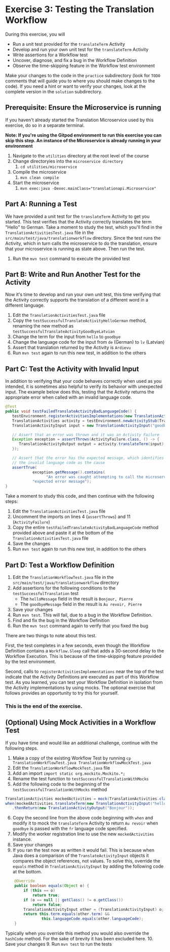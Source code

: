 # Exercise 3: Testing the Translation Workflow
During this exercise, you will

* Run a unit test provided for the `translateTerm` Activity
* Develop and run your own unit test for the `translateTerm` Activity
* Write assertions for a Workflow test 
* Uncover, diagnose, and fix a bug in the Workflow Definition
* Observe the time-skipping feature in the Workflow test environment

Make your changes to the code in the `practice` subdirectory (look for 
`TODO` comments that will guide you to where you should make changes to 
the code). If you need a hint or want to verify your changes, look at 
the complete version in the `solution` subdirectory.

## Prerequisite: Ensure the Microservice is running
If you haven't already started the Translation Microservice used by this exercise, 
do so in a separate terminal.

**Note: If you're using the Gitpod environment to run this exercise you can
skip this step. An instance of the Microservice is already running in your
environment**

1. Navigate to the `utilities` directory at the root level of the course
2. Change directoryies into the `microservice directory`
   1. `cd utilities/microservice`
3. Compile the microservice
   1. `mvn clean compile`
4. Start the microservice 
   1. `mvn exec:java -Dexec.mainClass="translationapi.Microservice"`

## Part A: Running a Test

We have provided a unit test for the `translateTerm` Activity
to get you started. This test verifies that the Activity correctly 
translates the term "Hello" to German. Take a moment to study the 
test, which you'll find in the `TranslationActivitiesTest.java` file in the
`src/main/test/java/translationworkflow` directory. Since the test runs the 
Activity, which in turn calls the microservice to do the translation, ensure
that your microservice is running as state above. Then run the test.

1. Run the `mvn test` command to execute the provided test

## Part B: Write and Run Another Test for the Activity

Now it's time to develop and run your own unit test, this time 
verifying that the Activity correctly supports the translation 
of a different word in a different language.

1. Edit the `TranslationActivitiesTest.java` file
2. Copy the `testSuccessfulTranslateActivityHelloGerman` method, 
   renaming the new method as `testSuccessfulTranslateActivityGoodbyeLatvian`
3. Change the term for the input from `hello` to `goodbye` 
4. Change the language code for the input from `de` (German) to `lv` (Latvian)
5. Assert that translation returned by the Activity is `Ardievu`
6. Run `mvn test` again to run this new test, in addition to the others 

## Part C: Test the Activity with Invalid Input

In addition to verifying that your code behaves correctly when used as 
you intended, it is sometimes also helpful to verify its behavior with 
unexpected input. The example below does this, testing that the Activity 
returns the appropriate error when called with an invalid language code. 

```java
@Test
public void testFailedTranslateActivityBadLanguageCode() {
   testEnvironment.registerActivitiesImplementations(new TranslationActivitiesImpl());
   TranslationActivities activity = testEnvironment.newActivityStub(TranslationActivities.class);
   TranslationActivityInput input = new TranslationActivityInput("goodbye", "xq");

   // Assert that an error was thrown and it was an Activity Failure
   Exception exception = assertThrows(ActivityFailure.class, () -> {
      TranslationActivityOutput output = activity.translateTerm(input);
   });

   // Assert that the error has the expected message, which identifies
   // the invalid language code as the cause
   assertTrue(
            exception.getMessage().contains(
                  "An error was caught attempting to call the microservice: Error: Invalid language code \'xq\'"),
            "expected error message");
}
```

Take a moment to study this code, and then continue with the 
following steps:

1. Edit the `TranslationActivitiesTest.java` file
2. Uncomment the imports on lines 4 (`assertThrows`) and 11 (`ActivityFailure`)
3. Copy the entire `testFailedTranslateActivityBadLanguageCode` method
   provided above and paste it at the bottom of the `TranslationActivitiesTest.java` file 
4. Save the changes
5. Run `mvn test` again to run this new test, in addition to the others


## Part D: Test a Workflow Definition

1. Edit the `TranslationWorkflowTest.java` file in the
`src/main/test/java/translationworkflow` directory
4. Add assertions for the following conditions to the `testSuccessfulTranslation` test
   * The `helloMessage` field in the result is `Bonjour, Pierre`
   * The `goodbyeMessage` field in the result is `Au revoir, Pierre`
5. Save your changes
6. Run `mvn test`. This will fail, due to a bug in the Workflow Definition.
7. Find and fix the bug in the Workflow Definition
8. Run the `mvn test` command again to verify that you fixed the bug

There are two things to note about this test.

First, the test completes in a few seconds, even though the Workflow 
Definition contains a `Workflow.Sleep` call that adds a 30-second delay 
to the Workflow Execution. This is because of the time-skipping feature
provided by the test environment.

Second, calls to `registerActivitiesImplementations` near the top of the test indicate 
that the Activity Definitions are executed as part of this Workflow 
test. As you learned, you can test your Workflow Definition in isolation 
from the Activity implementations by using mocks. The optional exercise 
that follows provides an opportunity to try this for yourself.


### This is the end of the exercise.


## (Optional) Using Mock Activities in a Workflow Test

If you have time and would like an additional challenge, 
continue with the following steps.

1. Make a copy of the existing Workflow Test by running 
   `cp TranslationWorkflowTest.java TranslationWorkflowMockTest.java`
2. Edit the `TranslationWorkflowMockTest.java` file
3. Add an import `import static org.mockito.Mockito.*;`
4. Rename the test function to `testSuccessfulTranslationWithMocks`
5. Add the following code to the beginning of the `testSuccessfulTranslationWithMocks` method
```java
TranslationActivities mockedActivities = mock(TranslationActivities.class, withSettings().withoutAnnotations());
when(mockedActivities.translateTerm(new TranslationActivityInput("hello", "fr")))
   .thenReturn(new TranslationActivityOutput("Bonjour"));
```
6. Copy the second line from the above code beginning with `when` and modify it 
to mock the `translateTerm` Activity to return `Au revoir` when `goodbye` is passed
with the `fr` language code specified.
7. Modify the worker registration line to use the new `mockedActivities` instance.
8. Save your changes
9. If you ran the test now as written it would fail. This is because when Java
does a comparison of the `TranslateActivityInput` objects it compares the object
references, not values. To solve this, override the `equals` method in `TranlationActivityInput`
by adding the following code at the bottom.
```java
    @Override
    public boolean equals(Object o) {
        if (this == o)
            return true;
        if (o == null || getClass() != o.getClass())
            return false;
        TranslationActivityInput other = (TranslationActivityInput) o;
        return this.term.equals(other.term) &&
                this.languageCode.equals(other.languageCode);
    }
```
Typically when you override this method you would also override the `hashCode`
method. For the sake of brevity it has been excluded here.
10. Save your changes
9. Run `mvn test` to run the tests
